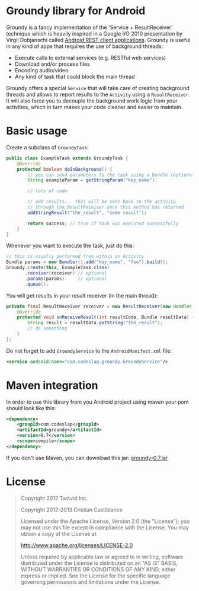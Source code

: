 Groundy library for Android
===========================

Groundy is a fancy implementation of the 'Service + ResultReceiver' technique which
is heavily inspired in a Google I/O 2010 presentation by Virgil Dobjanschi
called [Android REST client applications][1]. Groundy is useful in any kind of apps
that requires the use of background threads:

- Execute calls to external services (e.g. RESTful web services)
- Download and/or process files
- Encoding audio/video
- Any kind of task that could block the main thread

Groundy offers a special `Service` that will take care of creating background
threads and allows to report results to the `Activity` using a `ResultReceiver`.
It will also force you to decouple the background work logic from your activities,
which in turn makes your code cleaner and easier to maintain.

Basic usage
===========

Create a subclass of `GroundyTask`:

```java
public class ExampleTask extends GroundyTask {
    @Override
    protected boolean doInBackground() {
        // you can send parameters to the task using a Bundle (optional)
        String exampleParam = getStringParam("key_name");

        // lots of code

        // add results... this will be sent back to the activity
        // through the ResultReceiver once this method has returned
        addStringResult("the_result", "some result");

        return success; // true if task was executed successfully
    }
}
```

Whenever you want to execute the task, just do this:

```java
// this is usually performed from within an Activity
Bundle params = new Bundler().add("key_name", "foo").build();
Groundy.create(this, ExampleTask.class)
       .receiver(receiver) // optional
       .params(params)     // optional
       .queue();
```

You will get results in your result receiver (in the main thread):

```java
private final ResultReceiver receiver = new ResultReceiver(new Handler()){
    @Override
    protected void onReceiveResult(int resultCode, Bundle resultData) {
        String result = resultData.getString("the_result");
        // do something
    }
};
```

Do not forget to add `GroundyService` to the `AndroidManifest.xml` file:

```xml
<service android:name="com.codeslap.groundy.GroundyService"/>
```

Maven integration
=================

In order to use this library from you Android project using maven your pom should look like this:

```xml
<dependency>
    <groupId>com.codeslap</groupId>
    <artifactId>groundy</artifactId>
    <version>0.7</version>
    <scope>compile</scope>
</dependency>
```

If you don't use Maven, you can download this jar: [groundy-0.7.jar][2]

License
=======

>Copyright 2012 Twitvid Inc.
>
>Copyright 2012-2013 Cristian Castiblanco
>
>Licensed under the Apache License, Version 2.0 (the "License");
>you may not use this file except in compliance with the License.
>You may obtain a copy of the License at
>
>  http://www.apache.org/licenses/LICENSE-2.0
>
>Unless required by applicable law or agreed to in writing, software
>distributed under the License is distributed on an "AS IS" BASIS,
>WITHOUT WARRANTIES OR CONDITIONS OF ANY KIND, either express or implied.
>See the License for the specific language governing permissions and
>limitations under the License.

  [1]: http://www.youtube.com/watch?v=xHXn3Kg2IQE
  [2]: https://github.com/downloads/casidiablo/groundy/groundy-0.7.jar